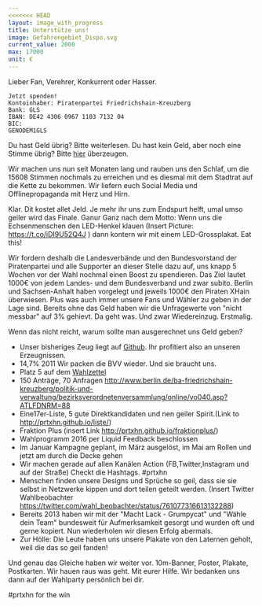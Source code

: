 ```yaml
---
<<<<<<< HEAD
layout: image_with_progress
title: Unterstütze uns!
image: Gefahrengebiet_Dispo.svg
current_value: 2000
max: 17000
unit: €
---
```




Lieber Fan, Verehrer, Konkurrent oder Hasser.

~~~~~ tl;dr ~~~~~
Jetzt spenden!
Kontoinhaber: Piratenpartei Friedrichshain-Kreuzberg
Bank: GLS
IBAN: DE42 4306 0967 1103 7132 04
BIC:
GENODEM1GLS
~~~~~~~~~~~~~~

Du hast Geld übrig? Bitte weiterlesen.
Du hast kein Geld, aber noch eine Stimme übrig? Bitte <a href="http://prtxhn.github.io/programm-prtxhn.pdf">hier</a> überzeugen.

Wir machen uns nun seit Monaten lang und rauben uns den Schlaf, um die
15608 Stimmen nochmals zu erreichen und es diesmal mit dem Stadtrat auf
die Kette zu bekommen.
Wir liefern euch Social Media und Offlinepropaganda mit Herz und Hirn.

Klar. Dit kostet allet Jeld. Je mehr ihr uns zum Endspurt helft, umal
umso geiler wird das Finale.
Ganur Ganz nach dem Motto: Wenn uns die Echsenmenschen den LED-Henkel
klauen (Insert Picture: https://t.co/iDI9U52Q4J ) dann kontern wir mit
einem LED-Grossplakat. Eat this!

Wir fordern deshalb die Landesverbände und den Bundesvorstand der
Piratenpartei und alle Supporter an dieser Stelle dazu auf, uns knapp 5
Wochen vor der Wahl nochmal einen Boost zu spendieren.
Das Ziel lautet 1000€ von jedem Landes- und dem Bundesverband und zwar
subito.
Berlin und Sachsen-Anhalt haben vorgelegt und jeweils 1000€ den Piraten
XHain überwiesen.
Plus was auch immer unsere Fans und Wähler zu geben in der Lage sind.
Bereits ohne das Geld haben wir die Unfragewerte von "nicht messbar" auf
3% gehievt. Da geht was. Und zwar Wiedereinzug. Erstmalig.

Wenn das nicht reicht, warum sollte man ausgerechnet uns Geld geben?

- Unser bisheriges Zeug liegt auf <a
href="https://github.com/prtxhn/prtxhn">Github</a>. Ihr profitiert also
an unseren Erzeugnissen.
- 14,7% 2011 Wir packen die BVV wieder. Und sie braucht uns.
- Platz 5 auf dem <a
href="https://pbs.twimg.com/media/CpltVpDWAAAlZxX.jpg:large">Wahlzettel</a>
- 150 Anträge, 70 Anfragen
http://www.berlin.de/ba-friedrichshain-kreuzberg/politik-und-verwaltung/bezirksverordnetenversammlung/online/vo040.asp?ATLFDNRM=88
- Eine17er-Liste, 5 gute Direktkandidaten und nen geiler Spirit.(Link to
http://prtxhn.github.io/liste/)
- Fraktion Plus (insert Link http://prtxhn.github.io/fraktionplus/)
- Wahlprogramm 2016 per Liquid Feedback beschlossen
- Im Januar Kampagne geplant, im März ausgelöst, im Mai am Rollen und
jetzt am durch die Decke gehen
- Wir machen gerade auf allen Kanälen Action (FB,Twitter,Instagram und
auf der Straße) Checkt die Hashtags. #prtxhn
- Menschen finden unsere Designs und Sprüche so geil, dass sie sie
selbst in Netzwerke kippen und dort teilen geteilt werden. (Insert
Twitter Wahlbeobachter
https://twitter.com/wahl_beobachter/status/761077316613132288)
- Bereits 2013 haben wir mit der "Macht Lack - Grumpycat" und "Wähle
dein Team" bundesweit für Aufmerksamkeit gesorgt und wurden oft und
gerne kopiert. Nun wiederholen wir diesen Erfolg abermals.
- Zur Hölle: Die Leute haben uns unsere Plakate von den Laternen geholt,
weil die das so geil fanden!


Und genau das Gleiche haben wir weiter vor.
10m-Banner, Poster, Plakate, Postkarten.
Wir hauen raus was geht. Mit eurer Hilfe.
Wir bedanken uns dann auf der Wahlparty persönlich bei dir.

#prtxhn for the win

